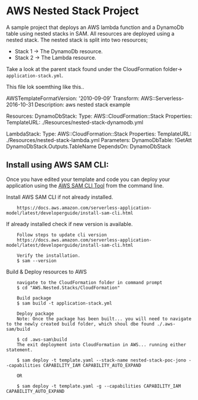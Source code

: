 # AWS Nested Stack Project

A sample project that deploys an AWS lambda function and a DynamoDb table using nested stacks in SAM.
All resources are deployed using a nested stack. The nested stack is split into two resources;
- Stack 1 -> The DynamoDb resource.
- Stack 2 -> The Lambda resource.

Take a look at the parent stack found under the CloudFormation folder-> `application-stack.yml`.

This file lok soemthing like this..

AWSTemplateFormatVersion: '2010-09-09'
Transform: AWS::Serverless-2016-10-31
Description: aws nested stack example

Resources:
  DynamoDbStack:
    Type: AWS::CloudFormation::Stack
    Properties:
      TemplateURL: ./Resources/nested-stack-dynamodb.yml

  LambdaStack:
    Type: AWS::CloudFormation::Stack
    Properties:
      TemplateURL: ./Resources/nested-stack-lambda.yml
      Parameters:
        DynamoDbTable: !GetAtt DynamoDbStack.Outputs.TableName
    DependsOn: DynamoDbStack
    

## Install using AWS SAM CLI:

Once you have edited your template and code you can deploy your application using the [AWS SAM CLI Tool](https://docs.aws.amazon.com/serverless-application-model/latest/developerguide/serverless-sam-cli-command-reference.html) from the command line.

Install AWS SAM CLI if not already installed.
```
    https://docs.aws.amazon.com/serverless-application-model/latest/developerguide/install-sam-cli.html
```

If already installed check if new version is available.
```
    Follow steps to update cli version
    https://docs.aws.amazon.com/serverless-application-model/latest/developerguide/install-sam-cli.html

    Verify the installation.
    $ sam --version
```

Build & Deploy resources to AWS
```
    navigate to the CloudFormation folder in command prompt
    $ cd "AWS.Nested.Stacks/CloudFormation"

    Build package
    $ sam build -t application-stack.yml

    Deploy package
    Note: Once the package has been built... you will need to navigate to the newly created build folder, which shoul dbe found ./.aws-sam/build

    $ cd .aws-sam\build
    The exit deployment into CloudFormation in AWS... running either statement.

    $ sam deploy -t template.yaml --stack-name nested-stack-poc-jono --capabilities CAPABILITY_IAM CAPABILITY_AUTO_EXPAND

    OR 

    $ sam deploy -t template.yaml -g --capabilities CAPABILITY_IAM CAPABILITY_AUTO_EXPAND
```
